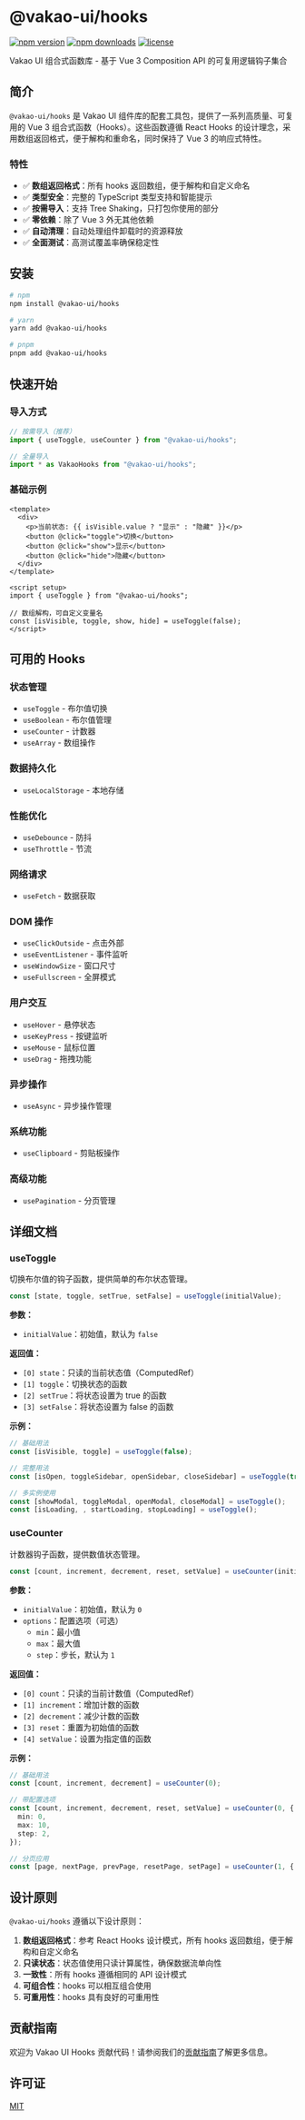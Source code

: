 # @vakao-ui/hooks

[![npm version](https://img.shields.io/npm/v/@vakao-ui/hooks.svg?style=flat-square)](https://www.npmjs.com/package/@vakao-ui/hooks)
[![npm downloads](https://img.shields.io/npm/dm/@vakao-ui/hooks.svg?style=flat-square)](https://www.npmjs.com/package/@vakao-ui/hooks)
[![license](https://img.shields.io/npm/l/@vakao-ui/hooks.svg?style=flat-square)](https://github.com/Rouarn/vakao-ui/blob/main/LICENSE)

Vakao UI 组合式函数库 - 基于 Vue 3 Composition API 的可复用逻辑钩子集合

## 简介

`@vakao-ui/hooks` 是 Vakao UI 组件库的配套工具包，提供了一系列高质量、可复用的 Vue 3 组合式函数（Hooks）。这些函数遵循 React Hooks 的设计理念，采用数组返回格式，便于解构和重命名，同时保持了 Vue 3 的响应式特性。

### 特性

- ✅ **数组返回格式**：所有 hooks 返回数组，便于解构和自定义命名
- ✅ **类型安全**：完整的 TypeScript 类型支持和智能提示
- ✅ **按需导入**：支持 Tree Shaking，只打包你使用的部分
- ✅ **零依赖**：除了 Vue 3 外无其他依赖
- ✅ **自动清理**：自动处理组件卸载时的资源释放
- ✅ **全面测试**：高测试覆盖率确保稳定性

## 安装

```bash
# npm
npm install @vakao-ui/hooks

# yarn
yarn add @vakao-ui/hooks

# pnpm
pnpm add @vakao-ui/hooks
```

## 快速开始

### 导入方式

```js
// 按需导入（推荐）
import { useToggle, useCounter } from "@vakao-ui/hooks";

// 全量导入
import * as VakaoHooks from "@vakao-ui/hooks";
```

### 基础示例

```vue
<template>
  <div>
    <p>当前状态: {{ isVisible.value ? "显示" : "隐藏" }}</p>
    <button @click="toggle">切换</button>
    <button @click="show">显示</button>
    <button @click="hide">隐藏</button>
  </div>
</template>

<script setup>
import { useToggle } from "@vakao-ui/hooks";

// 数组解构，可自定义变量名
const [isVisible, toggle, show, hide] = useToggle(false);
</script>
```

## 可用的 Hooks

### 状态管理

- `useToggle` - 布尔值切换
- `useBoolean` - 布尔值管理
- `useCounter` - 计数器
- `useArray` - 数组操作

### 数据持久化

- `useLocalStorage` - 本地存储

### 性能优化

- `useDebounce` - 防抖
- `useThrottle` - 节流

### 网络请求

- `useFetch` - 数据获取

### DOM 操作

- `useClickOutside` - 点击外部
- `useEventListener` - 事件监听
- `useWindowSize` - 窗口尺寸
- `useFullscreen` - 全屏模式

### 用户交互

- `useHover` - 悬停状态
- `useKeyPress` - 按键监听
- `useMouse` - 鼠标位置
- `useDrag` - 拖拽功能

### 异步操作

- `useAsync` - 异步操作管理

### 系统功能

- `useClipboard` - 剪贴板操作

### 高级功能

- `usePagination` - 分页管理

## 详细文档

### useToggle

切换布尔值的钩子函数，提供简单的布尔状态管理。

```typescript
const [state, toggle, setTrue, setFalse] = useToggle(initialValue);
```

**参数：**

- `initialValue`：初始值，默认为 `false`

**返回值：**

- `[0] state`：只读的当前状态值（ComputedRef<boolean>）
- `[1] toggle`：切换状态的函数
- `[2] setTrue`：将状态设置为 true 的函数
- `[3] setFalse`：将状态设置为 false 的函数

**示例：**

```typescript
// 基础用法
const [isVisible, toggle] = useToggle(false);

// 完整用法
const [isOpen, toggleSidebar, openSidebar, closeSidebar] = useToggle(true);

// 多实例使用
const [showModal, toggleModal, openModal, closeModal] = useToggle();
const [isLoading, , startLoading, stopLoading] = useToggle();
```

### useCounter

计数器钩子函数，提供数值状态管理。

```typescript
const [count, increment, decrement, reset, setValue] = useCounter(initialValue, options);
```

**参数：**

- `initialValue`：初始值，默认为 `0`
- `options`：配置选项（可选）
  - `min`：最小值
  - `max`：最大值
  - `step`：步长，默认为 `1`

**返回值：**

- `[0] count`：只读的当前计数值（ComputedRef<number>）
- `[1] increment`：增加计数的函数
- `[2] decrement`：减少计数的函数
- `[3] reset`：重置为初始值的函数
- `[4] setValue`：设置为指定值的函数

**示例：**

```typescript
// 基础用法
const [count, increment, decrement] = useCounter(0);

// 带配置选项
const [count, increment, decrement, reset, setValue] = useCounter(0, {
  min: 0,
  max: 10,
  step: 2,
});

// 分页应用
const [page, nextPage, prevPage, resetPage, setPage] = useCounter(1, { min: 1 });
```

## 设计原则

`@vakao-ui/hooks` 遵循以下设计原则：

1. **数组返回格式**：参考 React Hooks 设计模式，所有 hooks 返回数组，便于解构和自定义命名
2. **只读状态**：状态值使用只读计算属性，确保数据流单向性
3. **一致性**：所有 hooks 遵循相同的 API 设计模式
4. **可组合性**：hooks 可以相互组合使用
5. **可重用性**：hooks 具有良好的可重用性

## 贡献指南

欢迎为 Vakao UI Hooks 贡献代码！请参阅我们的[贡献指南](https://github.com/Rouarn/vakao-ui/blob/main/CONTRIBUTING.md)了解更多信息。

## 许可证

[MIT](https://github.com/Rouarn/vakao-ui/blob/main/LICENSE)
